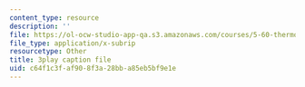 ```yaml
---
content_type: resource
description: ''
file: https://ol-ocw-studio-app-qa.s3.amazonaws.com/courses/5-60-thermodynamics-kinetics-spring-2008/c64f1c3faf908f3a28bba85eb5bf9e1e_srjNMMtPATo.srt
file_type: application/x-subrip
resourcetype: Other
title: 3play caption file
uid: c64f1c3f-af90-8f3a-28bb-a85eb5bf9e1e
---
```

